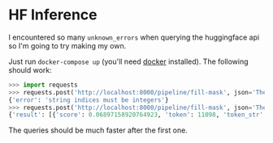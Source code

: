 # HF Inference

I encountered so many `unknown_errors` when querying the huggingface api so I'm going to try making my own.

Just run `docker-compose up` (you'll need [docker](https://www.docker.com/products/docker-desktop) installed).
The following should work:
```python
>>> import requests
>>> requests.post('http://localhost:8000/pipeline/fill-mask', json='The goal of life is <mask>.').json()
{'error': 'string indices must be integers'}
>>> requests.post('http://localhost:8000/pipeline/fill-mask', json='The goal of life is <mask>.').json()
{'result': [{'score': 0.06897158920764923, 'token': 11098, 'token_str': ' happiness', 'sequence': 'The goal of life is happiness.'}, {'score': 0.06554900109767914, 'token': 45075, 'token_str': ' immortality', 'sequence': 'The goal of life is immortality.'}, {'score': 0.03235733136534691, 'token': 14314, 'token_str': ' yours', 'sequence': 'The goal of life is yours.'}, {'score': 0.024313855916261673, 'token': 22211, 'token_str': ' liberation', 'sequence': 'The goal of life is liberation.'}, {'score': 0.02376789040863514, 'token': 25342, 'token_str': ' simplicity', 'sequence': 'The goal of life is simplicity.'}]}
```
The queries should be much faster after the first one.
